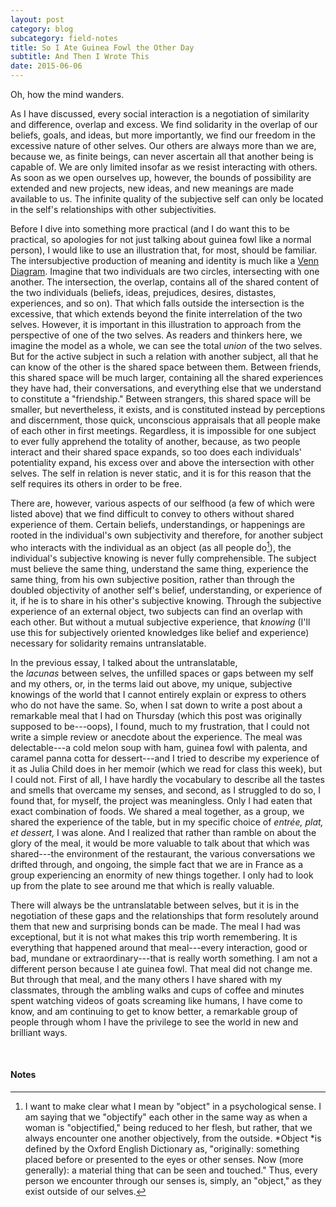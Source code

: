 ```yaml
---
layout: post
category: blog
subcategory: field-notes
title: So I Ate Guinea Fowl the Other Day
subtitle: And Then I Wrote This
date: 2015-06-06
---
```


Oh, how the mind wanders.

As I have discussed, every social interaction is a negotiation of similarity and difference, overlap and excess. We find solidarity in the overlap of our beliefs, goals, and ideas, but more importantly, we find our freedom in the excessive nature of other selves. Our others are always more than we are, because we, as finite beings, can never ascertain all that another being is capable of. We are only limited insofar as we resist interacting with others. As soon as we open ourselves up, however, the bounds of possibility are extended and new projects, new ideas, and new meanings are made available to us. The infinite quality of the subjective self can only be located in the self's relationships with other subjectivities.

Before I dive into something more practical (and I do want this to be practical, so apologies for not just talking about guinea fowl like a normal person), I would like to use an illustration that, for most, should be familiar. The intersubjective production of meaning and identity is much like a [Venn Diagram](https://en.wikipedia.org/wiki/Venn_diagram). Imagine that two individuals are two circles, intersecting with one another. The intersection, the overlap, contains all of the shared content of the two individuals (beliefs, ideas, prejudices, desires, distastes, experiences, and so on). That which falls outside the intersection is the excessive, that which extends beyond the finite interrelation of the two selves. However, it is important in this illustration to approach from the perspective of one of the two selves. As readers and thinkers here, we imagine the model as a whole, we can see the total *union* of the two selves. But for the active subject in such a relation with another subject, all that he can know of the other is the shared space between them. Between friends, this shared space will be much larger, containing all the shared experiences they have had, their conversations, and everything else that we understand to constitute a "friendship." Between strangers, this shared space will be smaller, but nevertheless, it exists, and is constituted instead by perceptions and discernment, those quick, unconscious appraisals that all people make of each other in first meetings. Regardless, it is impossible for one subject to ever fully apprehend the totality of another, because, as two people interact and their shared space expands, so too does each individuals' potentiality expand, his excess over and above the intersection with other selves. The self in relation is never static, and it is for this reason that the self requires its others in order to be free.

There are, however, various aspects of our selfhood (a few of which were listed above) that we find difficult to convey to others without shared experience of them. Certain beliefs, understandings, or happenings are rooted in the individual's own subjectivity and therefore, for another subject who interacts with the individual as an object (as all people do[^1]), the individual's subjective knowing is never fully comprehensible. The subject must believe the same thing, understand the same thing, experience the same thing, from his own subjective position, rather than through the doubled objectivity of another self's belief, understanding, or experience of it, if he is to share in his other's subjective knowing. Through the subjective experience of an external object, two subjects can find an overlap with each other. But without a mutual subjective experience, that *knowing* (I'll use this for subjectively oriented knowledges like belief and experience) necessary for solidarity remains untranslatable.

In the previous essay, I talked about the untranslatable, the *lacunas* between selves, the unfilled spaces or gaps between my self and my others, or, in the terms laid out above, my unique, subjective knowings of the world that I cannot entirely explain or express to others who do not have the same. So, when I sat down to write a post about a remarkable meal that I had on Thursday (which this post was originally supposed to be---oops), I found, much to my frustration, that I could not write a simple review or anecdote about the experience. The meal was delectable---a cold melon soup with ham, guinea fowl with palenta, and caramel panna cotta for dessert---and I tried to describe my experience of it as Julia Child does in her memoir (which we read for class this week), but I could not. First of all, I have hardly the vocabulary to describe all the tastes and smells that overcame my senses, and second, as I struggled to do so, I found that, for myself, the project was meaningless. Only I had eaten that exact combination of foods. We shared a meal together, as a group, we shared the experience of the table, but in my specific choice of *entrée, plat, et dessert,* I was alone. And I realized that rather than ramble on about the glory of the meal, it would be more valuable to talk about that which was shared---the environment of the restaurant, the various conversations we drifted through, and ongoing, the simple fact that we are in France as a group experiencing an enormity of new things together. I only had to look up from the plate to see around me that which is really valuable.

There will always be the untranslatable between selves, but it is in the negotiation of these gaps and the relationships that form resolutely around them that new and surprising bonds can be made. The meal I had was exceptional, but it is not what makes this trip worth remembering. It is everything that happened around that meal---every interaction, good or bad, mundane or extraordinary---that is really worth something. I am not a different person because I ate guinea fowl. That meal did not change me. But through that meal, and the many others I have shared with my classmates, through the ambling walks and cups of coffee and minutes spent watching videos of goats screaming like humans, I have come to know, and am continuing to get to know better, a remarkable group of people through whom I have the privilege to see the world in new and brilliant ways.

<br>

#### Notes

[^1]: I want to make clear what I mean by "object" in a psychological sense. I am saying that we "objectify" each other in the same way as when a woman is "objectified," being reduced to her flesh, but rather, that we always encounter one another objectively, from the outside. *Object *is defined by the Oxford English Dictionary as, "originally: something placed before or presented to the eyes or other senses. Now (more generally): a material thing that can be seen and touched." Thus, every person we encounter through our senses is, simply, an "object," as they exist outside of our selves.

